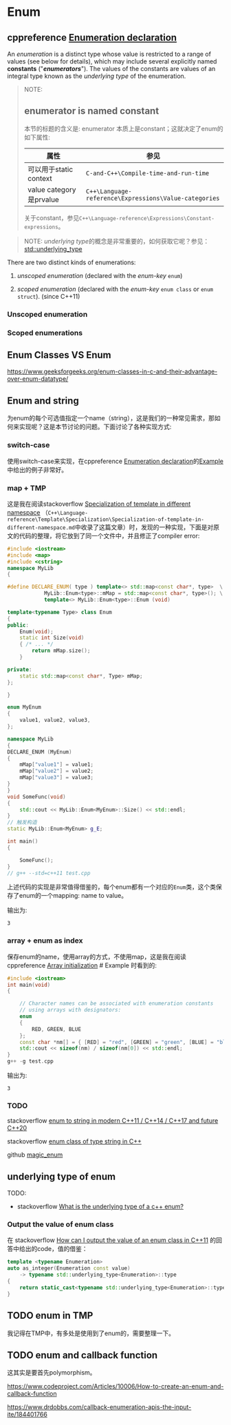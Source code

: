 # Enum





## cppreference [Enumeration declaration](https://en.cppreference.com/w/cpp/language/enum)

An *enumeration* is a distinct type whose value is restricted to a range of values (see below for details), which may include several explicitly named **constants** ("***enumerators***"). The values of the constants are values of an integral type known as the *underlying type* of the enumeration.

> NOTE:
>
> ## enumerator is named constant
>
> 本节的标题的含义是: enumerator 本质上是constant；这就决定了enum的如下属性:
>
> | 属性                    | 参见                                                  |
> | ----------------------- | ----------------------------------------------------- |
> | 可以用于static context  | `C-and-C++\Compile-time-and-run-time`                 |
> | value category是prvalue | `C++\Language-reference\Expressions\Value-categories` |
>
> 关于constant，参见`C++\Language-reference\Expressions\Constant-expressions`。



> NOTE: *underlying type*的概念是非常重要的，如何获取它呢？参见：[std::underlying_type](https://en.cppreference.com/w/cpp/types/underlying_type)

There are two distinct kinds of enumerations: 

1) *unscoped enumeration* (declared with the *enum-key* `enum`) 

1) *scoped enumeration* (declared with the *enum-key* `enum class` or `enum struct`). (since C++11)

### Unscoped enumeration

### Scoped enumerations





## Enum Classes VS Enum

https://www.geeksforgeeks.org/enum-classes-in-c-and-their-advantage-over-enum-datatype/



## Enum and string

为enum的每个可选值指定一个name（string），这是我们的一种常见需求，那如何来实现呢？这是本节讨论的问题。下面讨论了各种实现方式: 

### switch-case

使用switch-case来实现，在cppreference [Enumeration declaration](https://en.cppreference.com/w/cpp/language/enum)的[Example](https://en.cppreference.com/w/cpp/language/enum#Example)中给出的例子非常好。

### map + TMP

这是我在阅读stackoverflow [Specialization of template in different namespace](https://stackoverflow.com/questions/25311512/specialization-of-template-in-different-namespace) （`C++\Language-reference\Template\Specialization\Specialization-of-template-in-different-namespace.md`中收录了这篇文章）时，发现的一种实现，下面是对原文的代码的整理，将它放到了同一个文件中，并且修正了compiler error: 

```C++
#include <iostream>
#include <map>
#include <cstring>
namespace MyLib
{

#define DECLARE_ENUM( type ) template<> std::map<const char*, type>  \
            MyLib::Enum<type>::mMap = std::map<const char*, type>(); \
            template<> MyLib::Enum<type>::Enum (void)

template<typename Type> class Enum
{
public:
	Enum(void);
	static int Size(void)
	{ /* ... */
		return mMap.size();
	}

private:
	static std::map<const char*, Type> mMap;
};

}

enum MyEnum
{
	value1, value2, value3,
};

namespace MyLib
{
DECLARE_ENUM (MyEnum)
{
	mMap["value1"] = value1;
	mMap["value2"] = value2;
	mMap["value3"] = value3;
}
}
void SomeFunc(void)
{
	std::cout << MyLib::Enum<MyEnum>::Size() << std::endl;
}
// 触发构造
static MyLib::Enum<MyEnum> g_E;

int main()
{

	SomeFunc();
}
// g++ --std=c++11 test.cpp


```

上述代码的实现是非常值得借鉴的，每个enum都有一个对应的`Enum`类，这个类保存了enum的一个mapping: name to value。

输出为:

```
3
```



### array + enum as index

保存enum的name，使用array的方式，不使用map，这是我在阅读 cppreference [Array initialization](https://en.cppreference.com/w/c/language/array_initialization) # Example 时看到的: 

```C++
#include <iostream>
int main(void)
{

	// Character names can be associated with enumeration constants
	// using arrays with designators:
	enum
	{
		RED, GREEN, BLUE
	};
	const char *nm[] = { [RED] = "red", [GREEN] = "green", [BLUE] = "blue", };
	std::cout << sizeof(nm) / sizeof(nm[0]) << std::endl;
}
g++ -g test.cpp

```

输出为:

```
3
```



### TODO

stackoverflow [enum to string in modern C++11 / C++14 / C++17 and future C++20](https://stackoverflow.com/questions/28828957/enum-to-string-in-modern-c11-c14-c17-and-future-c20)

stackoverflow [enum class of type string in C++](https://stackoverflow.com/questions/43510615/enum-class-of-type-string-in-c)

github [magic_enum](https://github.com/Neargye/magic_enum)



## underlying type of enum

TODO:

- stackoverflow [What is the underlying type of a c++ enum?](https://stackoverflow.com/questions/1122096/what-is-the-underlying-type-of-a-c-enum)



### Output the value of enum class

在 stackoverflow [How can I output the value of an enum class in C++11](https://stackoverflow.com/questions/11421432/how-can-i-output-the-value-of-an-enum-class-in-c11) 的回答中给出的code，值的借鉴：

```c++
template <typename Enumeration>
auto as_integer(Enumeration const value)
    -> typename std::underlying_type<Enumeration>::type
{
    return static_cast<typename std::underlying_type<Enumeration>::type>(value);
}
```



## TODO enum in TMP

我记得在TMP中，有多处是使用到了enum的，需要整理一下。



## TODO enum and callback function

这其实是要首先polymorphism。

https://www.codeproject.com/Articles/10006/How-to-create-an-enum-and-callback-function

https://www.drdobbs.com/callback-enumeration-apis-the-input-ite/184401766